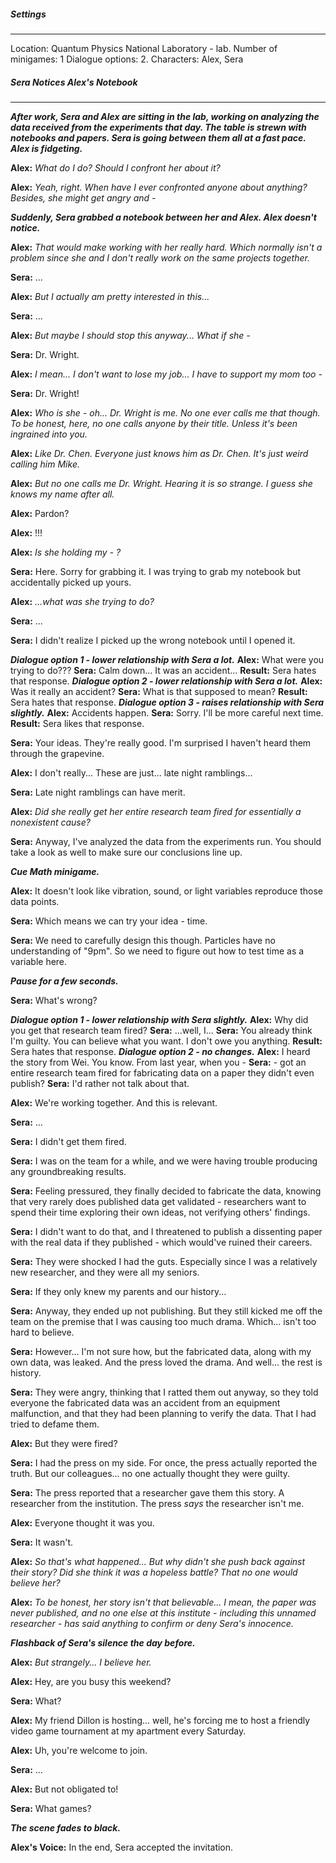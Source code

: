##### Settings
---
Location: Quantum Physics National Laboratory - lab.
Number of minigames: 1
Dialogue options: 2.
Characters: Alex, Sera

##### Sera Notices Alex's Notebook
---
***After work, Sera and Alex are sitting in the lab, working on analyzing the data received from the experiments that day. The table is strewn with notebooks and papers. Sera is going between them all at a fast pace. Alex is fidgeting.***

**Alex:** *What do I do? Should I confront her about it?*

**Alex:** *Yeah, right. When have I ever confronted anyone about anything? Besides, she might get angry and -*

***Suddenly, Sera grabbed a notebook between her and Alex. Alex doesn't notice.***

**Alex:** *That would make working with her really hard. Which normally isn't a problem since she and I don't really work on the same projects together.*

**Sera:** ...

**Alex:** *But I actually am pretty interested in this...*

**Sera:** ...

**Alex:** *But maybe I should stop this anyway... What if she -*

**Sera:** Dr. Wright.

**Alex:** *I mean... I don't want to lose my job... I have to support my mom too -*

**Sera:** Dr. Wright!

**Alex:** *Who is she - oh... Dr. Wright is me. No one ever calls me that though. To be honest, here, no one calls anyone by their title. Unless it's been ingrained into you.*

**Alex:** *Like Dr. Chen. Everyone just knows him as Dr. Chen. It's just weird calling him Mike.*

**Alex:** *But no one calls me Dr. Wright. Hearing it is so strange. I guess she knows my name after all.*

**Alex:** Pardon?

**Alex:** !!!

**Alex:** *Is she holding my - ?*

**Sera:** Here. Sorry for grabbing it. I was trying to grab my notebook but accidentally picked up yours.

**Alex:** *...what was she trying to do?*

**Sera:** ...

**Sera:** I didn't realize I picked up the wrong notebook until I opened it.

***Dialogue option 1 - lower relationship with Sera a lot.***
	**Alex:** What were you trying to do???
	**Sera:** Calm down... It was an accident...
	**Result:** Sera hates that response.
***Dialogue option 2 - lower relationship with Sera a lot.***
	**Alex:** Was it really an accident?
	**Sera:** What is that supposed to mean?
	**Result:** Sera hates that response.
***Dialogue option 3 - raises relationship with Sera slightly.***
	**Alex:** Accidents happen.
	**Sera:** Sorry. I'll be more careful next time.
	**Result:** Sera likes that response.

**Sera:** Your ideas. They're really good. I'm surprised I haven't heard them through the grapevine.

**Alex:** I don't really... These are just... late night ramblings...

**Sera:** Late night ramblings can have merit.

**Alex:** *Did she really get her entire research team fired for essentially a nonexistent cause?*

**Sera:** Anyway, I've analyzed the data from the experiments run. You should take a look as well to make sure our conclusions line up.

***Cue Math minigame.***

**Alex:** It doesn't look like vibration, sound, or light variables reproduce those data points.

**Sera:** Which means we can try your idea - time. 

**Sera:** We need to carefully design this though. Particles have no understanding of "9pm". So we need to figure out how to test time as a variable here.

***Pause for a few seconds.***

**Sera:** What's wrong?

***Dialogue option 1 - lower relationship with Sera slightly.***
	**Alex:** Why did you get that research team fired?
	**Sera:** ...well, I...
	**Sera:** You already think I'm guilty. You can believe what you want. I don't owe you anything. 
	**Result:** Sera hates that response.
***Dialogue option 2 - no changes.***
	**Alex:** I heard the story from Wei. You know. From last year, when you -
	**Sera:** - got an entire research team fired for fabricating data on a paper they didn't even publish?
	**Sera:** I'd rather not talk about that.

**Alex:** We're working together. And this is relevant.

**Sera:** ...

**Sera:** I didn't get them fired.

**Sera:** I was on the team for a while, and we were having trouble producing any groundbreaking results.

**Sera:** Feeling pressured, they finally decided to fabricate the data, knowing that very rarely does published data get validated - researchers want to spend their time exploring their own ideas, not verifying others' findings.

**Sera:** I didn't want to do that, and I threatened to publish a dissenting paper with the real data if they published - which would've ruined their careers.

**Sera:** They were shocked I had the guts. Especially since I was a relatively new researcher, and they were all my seniors.

**Sera:** If they only knew my parents and our history...

**Sera:** Anyway, they ended up not publishing. But they still kicked me off the team on the premise that I was causing too much drama. Which... isn't too hard to believe.

**Sera:** However... I'm not sure how, but the fabricated data, along with my own data, was leaked. And the press loved the drama. And well... the rest is history.

**Sera:** They were angry, thinking that I ratted them out anyway, so they told everyone the fabricated data was an accident from an equipment malfunction, and that they had been planning to verify the data. That I had tried to defame them.

**Alex:** But they were fired?

**Sera:** I had the press on my side. For once, the press actually reported the truth. But our colleagues... no one actually thought they were guilty.

**Sera:** The press reported that a researcher gave them this story. A researcher from the institution. The press *says* the researcher isn't me.

**Alex:** Everyone thought it was you. 

**Sera:** It wasn't.

**Alex:** *So that's what happened... But why didn't she push back against their story? Did she think it was a hopeless battle? That no one would believe her?*

**Alex:** *To be honest, her story isn't that believable... I mean, the paper was never published, and no one else at this institute - including this unnamed researcher - has said anything to confirm or deny Sera's innocence.*

***Flashback of Sera's silence the day before.***

**Alex:** *But strangely... I believe her.*

**Alex:** Hey, are you busy this weekend?

**Sera:** What?

**Alex:** My friend Dillon is hosting... well, he's forcing me to host a friendly video game tournament at my apartment every Saturday.

**Alex:** Uh, you're welcome to join.

**Sera:** ...

**Alex:** But not obligated to!

**Sera:** What games?

***The scene fades to black.***

**Alex's Voice:** In the end, Sera accepted the invitation. 